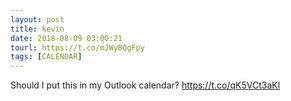 ```yaml
---
layout: post
title: kevin
date: 2018-08-09 03:00:21
tourl: https://t.co/mJWyBQgFpy
tags: [CALENDAR]
---
```

Should I put this in my Outlook calendar? https://t.co/qK5VCt3aKl